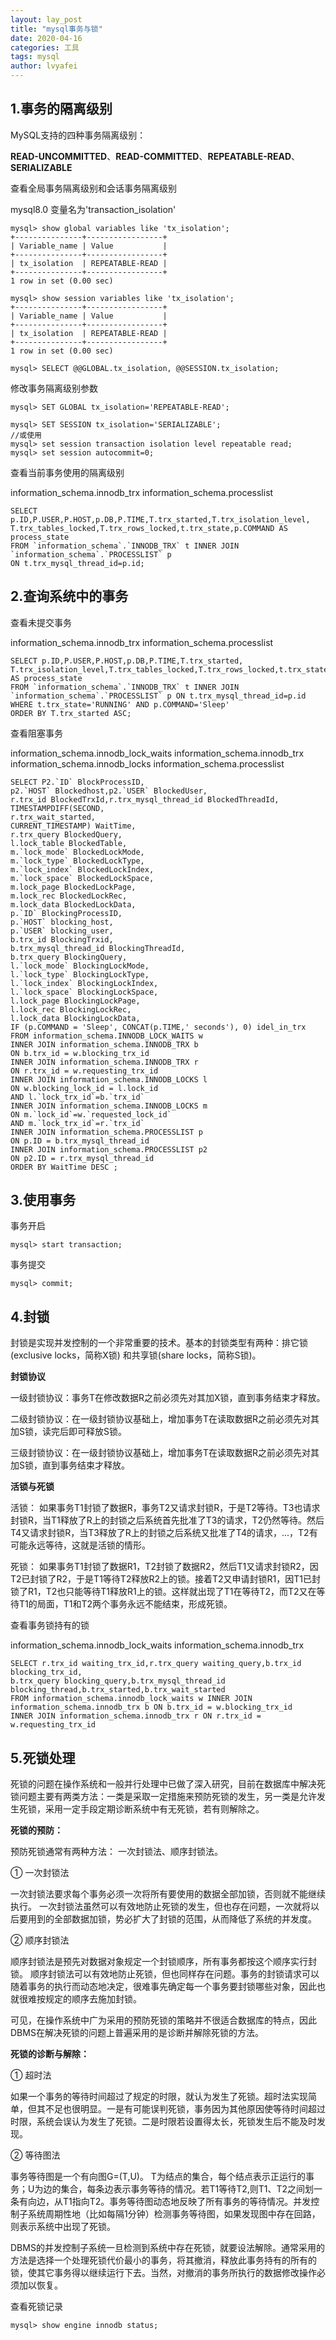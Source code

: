 ```yaml
---
layout: lay_post
title: "mysql事务与锁"
date: 2020-04-16
categories: 工具
tags: mysql
author: lvyafei
---
```


## 1.事务的隔离级别

MySQL支持的四种事务隔离级别：

**READ-UNCOMMITTED**、**READ-COMMITTED**、**REPEATABLE-READ**、**SERIALIZABLE**

查看全局事务隔离级别和会话事务隔离级别

mysql8.0 变量名为'transaction_isolation'

```
mysql> show global variables like 'tx_isolation';
+---------------+-----------------+
| Variable_name | Value           |
+---------------+-----------------+
| tx_isolation  | REPEATABLE-READ |
+---------------+-----------------+
1 row in set (0.00 sec)

mysql> show session variables like 'tx_isolation';
+---------------+-----------------+
| Variable_name | Value           |
+---------------+-----------------+
| tx_isolation  | REPEATABLE-READ |
+---------------+-----------------+
1 row in set (0.00 sec)

mysql> SELECT @@GLOBAL.tx_isolation, @@SESSION.tx_isolation; 
```
<!--more-->

修改事务隔离级别参数
```
mysql> SET GLOBAL tx_isolation='REPEATABLE-READ'; 

mysql> SET SESSION tx_isolation='SERIALIZABLE';
//或使用
mysql> set session transaction isolation level repeatable read;
mysql> set session autocommit=0;
```

查看当前事务使用的隔离级别

information_schema.innodb_trx
information_schema.processlist
```
SELECT p.ID,P.USER,P.HOST,p.DB,P.TIME,T.trx_started,T.trx_isolation_level,
T.trx_tables_locked,T.trx_rows_locked,t.trx_state,p.COMMAND AS process_state
FROM `information_schema`.`INNODB_TRX` t INNER JOIN `information_schema`.`PROCESSLIST` p
ON t.trx_mysql_thread_id=p.id;
```

## 2.查询系统中的事务

查看未提交事务

information_schema.innodb_trx
information_schema.processlist
```
SELECT p.ID,P.USER,P.HOST,p.DB,P.TIME,T.trx_started,
T.trx_isolation_level,T.trx_tables_locked,T.trx_rows_locked,t.trx_state,p.COMMAND AS process_state
FROM `information_schema`.`INNODB_TRX` t INNER JOIN `information_schema`.`PROCESSLIST` p ON t.trx_mysql_thread_id=p.id
WHERE t.trx_state='RUNNING' AND p.COMMAND='Sleep' 
ORDER BY T.trx_started ASC;
```

查看阻塞事务

information_schema.innodb_lock_waits
information_schema.innodb_trx
information_schema.innodb_locks
information_schema.processlist

```
SELECT P2.`ID` BlockProcessID,
p2.`HOST` Blockedhost,p2.`USER` BlockedUser,  
r.trx_id BlockedTrxId,r.trx_mysql_thread_id BlockedThreadId,      
TIMESTAMPDIFF(SECOND,      
r.trx_wait_started,      
CURRENT_TIMESTAMP) WaitTime,      
r.trx_query BlockedQuery,      
l.lock_table BlockedTable,    
m.`lock_mode` BlockedLockMode,  
m.`lock_type` BlockedLockType,  
m.`lock_index` BlockedLockIndex,  
m.`lock_space` BlockedLockSpace,  
m.lock_page BlockedLockPage,  
m.lock_rec BlockedLockRec,  
m.lock_data BlockedLockData,
p.`ID` BlockingProcessID,  
p.`HOST` blocking_host,   
p.`USER` blocking_user,  
b.trx_id BlockingTrxid,      
b.trx_mysql_thread_id BlockingThreadId,  
b.trx_query BlockingQuery,  
l.`lock_mode` BlockingLockMode,  
l.`lock_type` BlockingLockType,  
l.`lock_index` BlockingLockIndex,  
l.`lock_space` BlockingLockSpace,  
l.lock_page BlockingLockPage,  
l.lock_rec BlockingLockRec,  
l.lock_data BlockingLockData,           
IF (p.COMMAND = 'Sleep', CONCAT(p.TIME,' seconds'), 0) idel_in_trx               
FROM information_schema.INNODB_LOCK_WAITS w      
INNER JOIN information_schema.INNODB_TRX b 
ON b.trx_id = w.blocking_trx_id      
INNER JOIN information_schema.INNODB_TRX r 
ON r.trx_id = w.requesting_trx_id      
INNER JOIN information_schema.INNODB_LOCKS l 
ON w.blocking_lock_id = l.lock_id  
AND l.`lock_trx_id`=b.`trx_id`  
INNER JOIN information_schema.INNODB_LOCKS m 
ON m.`lock_id`=w.`requested_lock_id` 
AND m.`lock_trx_id`=r.`trx_id`  
INNER JOIN information_schema.PROCESSLIST p 
ON p.ID = b.trx_mysql_thread_id     
INNER JOIN information_schema.PROCESSLIST p2 
ON p2.ID = r.trx_mysql_thread_id   
ORDER BY WaitTime DESC ;
```

## 3.使用事务

事务开启

```
mysql> start transaction;
```

事务提交

```
mysql> commit;
```

## 4.封锁

封锁是实现并发控制的一个非常重要的技术。基本的封锁类型有两种：排它锁(exclusive locks，简称X锁) 和共享锁(share locks，简称S锁)。

**封锁协议**

一级封锁协议：事务T在修改数据R之前必须先对其加X锁，直到事务结束才释放。

二级封锁协议：在一级封锁协议基础上，增加事务T在读取数据R之前必须先对其加S锁，读完后即可释放S锁。

三级封锁协议：在一级封锁协议基础上，增加事务T在读取数据R之前必须先对其加S锁，直到事务结束才释放。

**活锁与死锁**

活锁： 如果事务T1封锁了数据R，事务T2又请求封锁R，于是T2等待。T3也请求封锁R，当T1释放了R上的封锁之后系统首先批准了T3的请求，T2仍然等待。然后T4又请求封锁R，当T3释放了R上的封锁之后系统又批准了T4的请求，...，T2有可能永远等待，这就是活锁的情形。

死锁： 如果事务T1封锁了数据R1，T2封锁了数据R2，然后T1又请求封锁R2，因T2已封锁了R2，于是T1等待T2释放R2上的锁。接着T2又申请封锁R1，因T1已封锁了R1，T2也只能等待T1释放R1上的锁。这样就出现了T1在等待T2，而T2又在等待T1的局面，T1和T2两个事务永远不能结束，形成死锁。

查看事务锁持有的锁

information_schema.innodb_lock_waits
information_schema.innodb_trx
```
SELECT r.trx_id waiting_trx_id,r.trx_query waiting_query,b.trx_id blocking_trx_id,
b.trx_query blocking_query,b.trx_mysql_thread_id blocking_thread,b.trx_started,b.trx_wait_started
FROM information_schema.innodb_lock_waits w INNER JOIN information_schema.innodb_trx b ON b.trx_id = w.blocking_trx_id
INNER JOIN information_schema.innodb_trx r ON r.trx_id = w.requesting_trx_id 
```

## 5.死锁处理

死锁的问题在操作系统和一般并行处理中已做了深入研究，目前在数据库中解决死锁问题主要有两类方法：一类是采取一定措施来预防死锁的发生，另一类是允许发生死锁，采用一定手段定期诊断系统中有无死锁，若有则解除之。

**死锁的预防：**

预防死锁通常有两种方法： 一次封锁法、顺序封锁法。

① 一次封锁法

一次封锁法要求每个事务必须一次将所有要使用的数据全部加锁，否则就不能继续执行。 一次封锁法虽然可以有效地防止死锁的发生，但也存在问题，一次就将以后要用到的全部数据加锁，势必扩大了封锁的范围，从而降低了系统的并发度。

② 顺序封锁法

顺序封锁法是预先对数据对象规定一个封锁顺序，所有事务都按这个顺序实行封锁。 顺序封锁法可以有效地防止死锁，但也同样存在问题。事务的封锁请求可以随着事务的执行而动态地决定，很难事先确定每一个事务要封锁哪些对象，因此也就很难按规定的顺序去施加封锁。 

可见，在操作系统中广为采用的预防死锁的策略并不很适合数据库的特点，因此DBMS在解决死锁的问题上普遍采用的是诊断并解除死锁的方法。

**死锁的诊断与解除：**

① 超时法

如果一个事务的等待时间超过了规定的时限，就认为发生了死锁。超时法实现简单，但其不足也很明显。一是有可能误判死锁，事务因为其他原因使等待时间超过时限，系统会误认为发生了死锁。二是时限若设置得太长，死锁发生后不能及时发现。

② 等待图法

事务等待图是一个有向图G=(T,U)。 T为结点的集合，每个结点表示正运行的事务；U为边的集合，每条边表示事务等待的情况。若T1等待T2,则T1、T2之间划一条有向边，从T1指向T2。事务等待图动态地反映了所有事务的等待情况。并发控制子系统周期性地（比如每隔1分钟）检测事务等待图，如果发现图中存在回路，则表示系统中出现了死锁。

DBMS的并发控制子系统一旦检测到系统中存在死锁，就要设法解除。通常采用的方法是选择一个处理死锁代价最小的事务，将其撤消，释放此事务持有的所有的锁，使其它事务得以继续运行下去。当然，对撤消的事务所执行的数据修改操作必须加以恢复。

查看死锁记录

```
mysql> show engine innodb status;
```